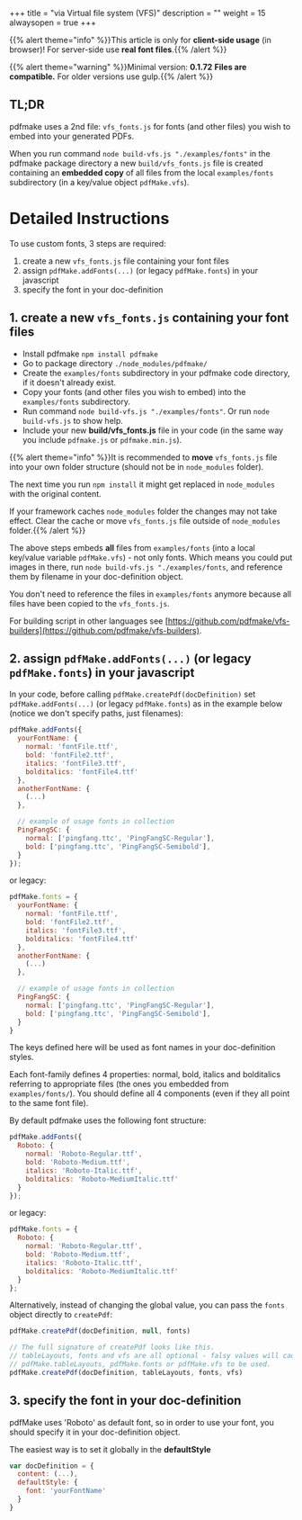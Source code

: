 +++
title = "via Virtual file system (VFS)"
description = ""
weight = 15
alwaysopen = true
+++

{{% alert theme="info" %}}This article is only for **client-side usage** (in browser)! For server-side use **real font files**.{{% /alert %}}

{{% alert theme="warning" %}}Minimal version: **0.1.72** **Files are compatible.** For older versions use gulp.{{% /alert %}}

## TL;DR

pdfmake uses a 2nd file: `vfs_fonts.js` for fonts (and other files) you wish to embed into your generated PDFs.

When you run command `node build-vfs.js "./examples/fonts"` in the pdfmake package directory a new `build/vfs_fonts.js` file is created containing an **embedded copy** of all files from the local `examples/fonts` subdirectory (in a key/value object `pdfMake.vfs`).

# Detailed Instructions

To use custom fonts, 3 steps are required:

1. create a new `vfs_fonts.js` file containing your font files
1. assign `pdfMake.addFonts(...)` (or legacy `pdfMake.fonts`) in your javascript
1. specify the font in your doc-definition


## 1. create a new `vfs_fonts.js` containing your font files

* Install pdfmake `npm install pdfmake`
* Go to package directory `./node_modules/pdfmake/`
* Create the `examples/fonts` subdirectory in your pdfmake code directory, if it doesn't already exist.
* Copy your fonts (and other files you wish to embed) into the `examples/fonts` subdirectory.
* Run command `node build-vfs.js "./examples/fonts"`. Or run `node build-vfs.js` to show help.
* Include your new **build/vfs_fonts.js** file in your code (in the same way you include `pdfmake.js` or `pdfmake.min.js`).

{{% alert theme="info" %}}It is recommended to **move** `vfs_fonts.js` file into your own folder structure (should not be in `node_modules` folder).

The next time you run `npm install` it might get replaced in `node_modules` with the original content.

If your framework caches `node_modules` folder the changes may not take effect. Clear the cache or move `vfs_fonts.js` file outside of `node_modules` folder.{{% /alert %}}


The above steps embeds **all** files from `examples/fonts` (into a local key/value variable `pdfMake.vfs`) - not only fonts. Which means you could put images in there, run `node build-vfs.js "./examples/fonts`, and reference them by filename in your doc-definition object.

You don't need to reference the files in ```examples/fonts``` anymore because all files have been copied to the `vfs_fonts.js`.

For building script in other languages see [https://github.com/pdfmake/vfs-builders](https://github.com/pdfmake/vfs-builders).

## 2. assign `pdfMake.addFonts(...)` (or legacy `pdfMake.fonts`) in your javascript

In your code, before calling `pdfMake.createPdf(docDefinition)` set `pdfMake.addFonts(...)` (or legacy `pdfMake.fonts`) as in the example below (notice we don't specify paths, just filenames):

```javascript
pdfMake.addFonts({
  yourFontName: {
    normal: 'fontFile.ttf',
    bold: 'fontFile2.ttf',
    italics: 'fontFile3.ttf',
    bolditalics: 'fontFile4.ttf'
  },
  anotherFontName: {
    (...)
  },

  // example of usage fonts in collection
  PingFangSC: {
    normal: ['pingfang.ttc', 'PingFangSC-Regular'],
    bold: ['pingfang.ttc', 'PingFangSC-Semibold'],
  }
});
```

or legacy:
```javascript
pdfMake.fonts = {
  yourFontName: {
    normal: 'fontFile.ttf',
    bold: 'fontFile2.ttf',
    italics: 'fontFile3.ttf',
    bolditalics: 'fontFile4.ttf'
  },
  anotherFontName: {
    (...)
  },

  // example of usage fonts in collection
  PingFangSC: {
    normal: ['pingfang.ttc', 'PingFangSC-Regular'],
    bold: ['pingfang.ttc', 'PingFangSC-Semibold'],
  }
}
```

The keys defined here will be used as font names in your doc-definition styles.

Each font-family defines 4 properties: normal, bold, italics and bolditalics referring to appropriate files (the ones you embedded from `examples/fonts/`). You should define all 4 components (even if they all point to the same font file).

By default pdfmake uses the following font structure:

```javascript
pdfMake.addFonts({
  Roboto: {
    normal: 'Roboto-Regular.ttf',
    bold: 'Roboto-Medium.ttf',
    italics: 'Roboto-Italic.ttf',
    bolditalics: 'Roboto-MediumItalic.ttf'
  }
});
```

or legacy:
```javascript
pdfMake.fonts = {
  Roboto: {
    normal: 'Roboto-Regular.ttf',
    bold: 'Roboto-Medium.ttf',
    italics: 'Roboto-Italic.ttf',
    bolditalics: 'Roboto-MediumItalic.ttf'
  }
};
```

Alternatively, instead of changing the global value, you can pass the `fonts` object directly to `createPdf`:

```javascript
pdfMake.createPdf(docDefinition, null, fonts)

// The full signature of createPdf looks like this.
// tableLayouts, fonts and vfs are all optional - falsy values will cause
// pdfMake.tableLayouts, pdfMake.fonts or pdfMake.vfs to be used.
pdfMake.createPdf(docDefinition, tableLayouts, fonts, vfs)
```

## 3. specify the font in your doc-definition

pdfMake uses 'Roboto' as default font, so in order to use your font, you should specify it in your doc-definition object.

The easiest way is to set it globally in the **defaultStyle**

```javascript
var docDefinition = {
  content: (...),
  defaultStyle: {
    font: 'yourFontName'
  }
}
```
